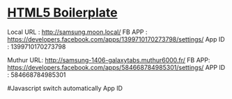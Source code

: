 # [HTML5 Boilerplate](http://html5boilerplate.com)


Local URL : http://samsung.moon.local/
FB APP : https://developers.facebook.com/apps/1399710170273798/settings/
App ID : 1399710170273798

Muthur URL: http://samsung-1406-galaxytabs.muthur6000.fr/
FB APP: https://developers.facebook.com/apps/584668784985301/settings/
APP ID : 584668784985301

#Javascript switch automatically App ID